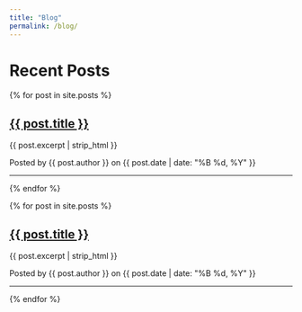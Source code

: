 ```yaml
---
title: "Blog"
permalink: /blog/
---
```


# Recent Posts

{% for post in site.posts %}
  <div class="post-preview">
    <a href="{{ post.url | relative_url }}">
      <h2>{{ post.title }}</h2>
    </a>
    <p>{{ post.excerpt | strip_html }}</p> <!-- Excerpt without hyperlink -->
    <p class="post-meta">Posted by {{ post.author }} on {{ post.date | date: "%B %d, %Y" }}</p>
  </div>
  <hr>
{% endfor %}

{% for post in site.posts %}
  <div class="post-preview">
    <a href="{{ post.url | relative_url }}">
      <h2>{{ post.title }}</h2>
    </a>
    <p>{{ post.excerpt | strip_html }}</p> <!-- Excerpt without hyperlink -->
    <p class="post-meta">Posted by {{ post.author }} on {{ post.date | date: "%B %d, %Y" }}</p>
  </div>
  <hr>
{% endfor %}

<!-- <div class="pagination">
  {% if paginator.previous_page %}
    <a href="{{ paginator.previous_page_path }}" class="previous">Previous</a>
  {% endif %}
  
  <span class="page-number">Page {{ paginator.page }} of {{ paginator.total_pages }}</span>
  
  {% if paginator.next_page %}
    <a href="{{ paginator.next_page_path }}" class="next">Next</a>
  {% endif %}
</div> -->